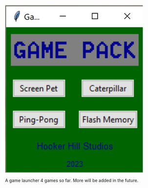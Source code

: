 <img src="GamePackpic_2.png">




A game launcher 4 games so far. More will be added in the future.

